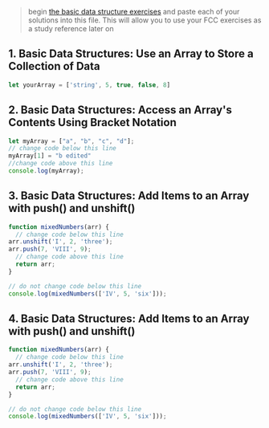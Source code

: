 > begin [the basic data structure exercises](https://learn.freecodecamp.org/javascript-algorithms-and-data-structures/basic-data-structures) and paste each of your solutions into this file.  This will allow you to use your FCC exercises as a study reference later on  

## 1. Basic Data Structures: Use an Array to Store a Collection of Data

```js
let yourArray = ['string', 5, true, false, 8]
```

## 2. Basic Data Structures: Access an Array's Contents Using Bracket Notation

```js
let myArray = ["a", "b", "c", "d"];
// change code below this line
myArray[1] = "b edited"
//change code above this line
console.log(myArray);
```

## 3. Basic Data Structures: Add Items to an Array with push() and unshift()

```js
function mixedNumbers(arr) {
  // change code below this line
arr.unshift('I', 2, 'three');
arr.push(7, 'VIII', 9);
  // change code above this line
  return arr;
}

// do not change code below this line
console.log(mixedNumbers(['IV', 5, 'six']));
```

## 4. Basic Data Structures: Add Items to an Array with push() and unshift()

```js
function mixedNumbers(arr) {
  // change code below this line
arr.unshift('I', 2, 'three');
arr.push(7, 'VIII', 9);
  // change code above this line
  return arr;
}

// do not change code below this line
console.log(mixedNumbers(['IV', 5, 'six']));
```
